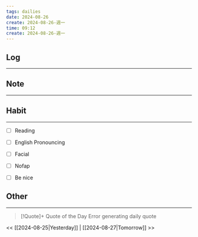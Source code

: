 ```yaml
---
tags: dailies  
date: 2024-08-26
create: 2024-08-26-週一
time: 09:12
create: 2024-08-26-週一
---
```


## Log
---


## Note
---


## Habit
---
- [ ] Reading
- [ ] English Pronouncing
- [ ] Facial
- [ ] Nofap
- [ ] Be nice


## Other
---

> [!Quote]+ Quote of the Day
> Error generating daily quote

<< [[2024-08-25|Yesterday]] | [[2024-08-27|Tomorrow]] >>